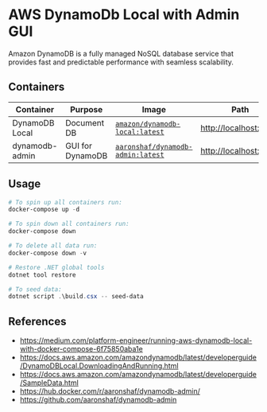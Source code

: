 # AWS DynamoDb Local with Admin GUI

Amazon DynamoDB is a fully managed NoSQL database service that provides fast and predictable performance with seamless scalability.

## Containers

|Container|Purpose|Image|Path|
|-|-|-|-|
|DynamoDB Local|Document DB|[`amazon/dynamodb-local:latest`](https://hub.docker.com/r/amazon/dynamodb-local)|<http://localhost:8000>|
|dynamodb-admin|GUI for DynamoDB|[`aaronshaf/dynamodb-admin:latest`](https://hub.docker.com/r/aaronshaf/dynamodb-admin)|<http://localhost:8001>|

## Usage

```powershell
# To spin up all containers run:
docker-compose up -d

# To spin down all containers run:
docker-compose down

# To delete all data run:
docker-compose down -v
```

```powershell
# Restore .NET global tools
dotnet tool restore

# To seed data:
dotnet script .\build.csx -- seed-data
```

## References

- <https://medium.com/platform-engineer/running-aws-dynamodb-local-with-docker-compose-6f75850aba1e>
- <https://docs.aws.amazon.com/amazondynamodb/latest/developerguide/DynamoDBLocal.DownloadingAndRunning.html>
- <https://docs.aws.amazon.com/amazondynamodb/latest/developerguide/SampleData.html>
- <https://hub.docker.com/r/aaronshaf/dynamodb-admin/>
- <https://github.com/aaronshaf/dynamodb-admin>
